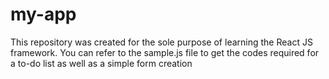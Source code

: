 # my-app  
This repository was created for the sole purpose of learning the React JS framework. You can refer to the sample.js file to get the codes required for a to-do list as well as a simple form creation
